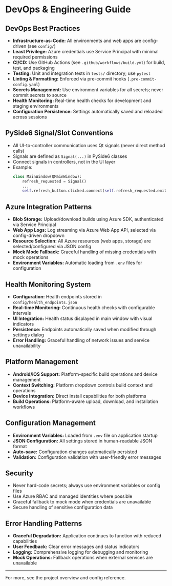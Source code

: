 # DevOps & Engineering Guide

## DevOps Best Practices
- **Infrastructure-as-Code:** All environments and web apps are config-driven (see `config/`)
- **Least Privilege:** Azure credentials use Service Principal with minimal required permissions
- **CI/CD:** Use GitHub Actions (see `.github/workflows/build.yml`) for build, test, and packaging
- **Testing:** Unit and integration tests in `tests/` directory; use `pytest`
- **Linting & Formatting:** Enforced via pre-commit hooks (`.pre-commit-config.yaml`)
- **Secrets Management:** Use environment variables for all secrets; never commit secrets to source
- **Health Monitoring:** Real-time health checks for development and staging environments
- **Configuration Persistence:** Settings automatically saved and reloaded across sessions

## PySide6 Signal/Slot Conventions
- All UI-to-controller communication uses Qt signals (never direct method calls)
- Signals are defined as `Signal(...)` in PySide6 classes
- Connect signals in controllers, not in the UI layer
- Example:
  ```python
  class MainWindow(QMainWindow):
      refresh_requested = Signal()
      ...
      self.refresh_button.clicked.connect(self.refresh_requested.emit)
  ```

## Azure Integration Patterns
- **Blob Storage:** Upload/download builds using Azure SDK, authenticated via Service Principal
- **Web App Logs:** Log streaming via Azure Web App API, selected via config-driven dropdown
- **Resource Selection:** All Azure resources (web apps, storage) are selected/configured via JSON config
- **Mock Mode Fallback:** Graceful handling of missing credentials with mock operations
- **Environment Variables:** Automatic loading from `.env` files for configuration

## Health Monitoring System
- **Configuration:** Health endpoints stored in `config/health_endpoints.json`
- **Real-time Monitoring:** Continuous health checks with configurable intervals
- **UI Integration:** Health status displayed in main window with visual indicators
- **Persistence:** Endpoints automatically saved when modified through settings dialog
- **Error Handling:** Graceful handling of network issues and service unavailability

## Platform Management
- **Android/iOS Support:** Platform-specific build operations and device management
- **Context Switching:** Platform dropdown controls build context and operations
- **Device Integration:** Direct install capabilities for both platforms
- **Build Operations:** Platform-aware upload, download, and installation workflows

## Configuration Management
- **Environment Variables:** Loaded from `.env` file on application startup
- **JSON Configuration:** All settings stored in human-readable JSON format
- **Auto-save:** Configuration changes automatically persisted
- **Validation:** Configuration validation with user-friendly error messages

## Security
- Never hard-code secrets; always use environment variables or config files
- Use Azure RBAC and managed identities where possible
- Graceful fallback to mock mode when credentials are unavailable
- Secure handling of sensitive configuration data

## Error Handling Patterns
- **Graceful Degradation:** Application continues to function with reduced capabilities
- **User Feedback:** Clear error messages and status indicators
- **Logging:** Comprehensive logging for debugging and monitoring
- **Mock Operations:** Fallback operations when external services are unavailable

---
For more, see the project overview and config reference. 